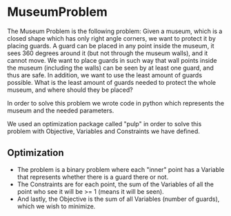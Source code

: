 # MuseumProblem
The Museum Problem is the following problem:
Given a museum, which is a closed shape which has only right angle corners, we want to protect it by placing guards.
A guard can be placed in any point inside the museum, it sees 360 degrees around it (but not through the museum walls), and it cannot move.
We want to place guards in such way that wall points inside the museum (including the walls) can be seen by at least one guard, and thus are safe.
In addition, we want to use the least amount of guards possible.
What is the least amount of guards needed to protect the whole museum, and where should they be placed?

In order to solve this problem we wrote code in python which represents the museum and the needed parameters.

We used an optimization package called "pulp" in order to solve this problem with Objective, Variables and Constraints we have defined.

## Optimization
* The problem is a binary problem where each "inner" point has a Variable that represents whether there is a guard there or not.
* The Constraints are for each point, the sum of the Variables of all the point who see it will be >= 1 (means it will be seen).
* And lastly, the Objective is the sum of all Variables (number of guards), which we wish to minimize.
